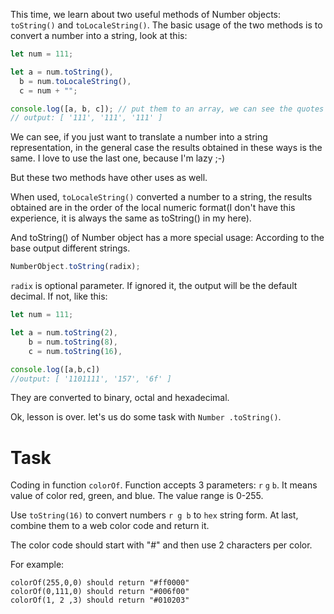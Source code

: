 This time, we learn about two useful methods of Number objects: `toString()` and `toLocaleString()`. The basic usage of the two methods is to convert a number into a string, look at this:

```javascript
let num = 111;

let a = num.toString(),
  b = num.toLocaleString(),
  c = num + "";

console.log([a, b, c]); // put them to an array, we can see the quotes
// output: [ '111', '111', '111' ]
```

We can see, if you just want to translate a number into a string representation, in the general case the results obtained in these ways is the same. I love to use the last one, because I'm lazy ;-)

But these two methods have other uses as well.

When used, `toLocaleString()` converted a number to a string, the results obtained are in the order of the local numeric format(I don't have this experience, it is always the same as toString() in my here).

And toString() of Number object has a more special usage: According to the base output different strings.

```javascript
NumberObject.toString(radix);
```

`radix` is optional parameter. If ignored it, the output will be the default decimal. If not, like this:

```javascript
let num = 111;

let a = num.toString(2),
    b = num.toString(8),
    c = num.toString(16),

console.log([a,b,c])
//output: [ '1101111', '157', '6f' ]

```

They are converted to binary, octal and hexadecimal.

Ok, lesson is over. let's us do some task with `Number .toString()`.

# Task

Coding in function `colorOf`. Function accepts 3 parameters: `r` `g` `b`. It means value of color red, green, and blue. The value range is 0-255.

Use `toString(16)` to convert numbers `r g b` to `hex` string form. At last, combine them to a web color code and return it.

The color code should start with "#" and then use 2 characters per color.

For example:

```
colorOf(255,0,0) should return "#ff0000"
colorOf(0,111,0) should return "#006f00"
colorOf(1, 2 ,3) should return "#010203"
```
